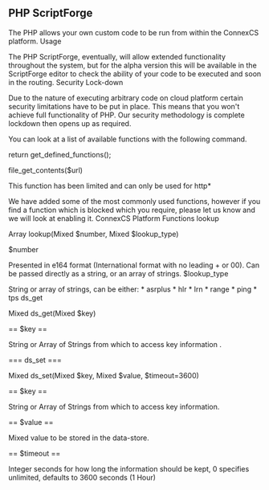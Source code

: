 <h2>PHP ScriptForge</h2>

The PHP allows your own custom code to be run from within the ConnexCS platform.
Usage

The PHP ScriptForge, eventually, will allow extended functionality throughout the system, but for the alpha version this will be available in the ScriptForge editor to check the ability of your code to be executed and soon in the routing.
Security Lock-down

Due to the nature of executing arbitrary code on cloud platform certain security limitations have to be put in place. This means that you won't achieve full functionality of PHP. Our security methodology is complete lockdown then opens up as required.

You can look at a list of available functions with the following command.

return get_defined_functions();

file_get_contents($url)

This function has been limited and can only be used for http*

We have added some of the most commonly used functions, however if you find a function which is blocked which you require, please let us know and we will look at enabling it.
ConnexCS Platform Functions
lookup

Array lookup(Mixed $number, Mixed $lookup_type)

$number

Presented in e164 format (International format with no leading + or 00). Can be passed directly as a string, or an array of strings.
$lookup_type

String or array of strings, can be either: * asrplus * hlr * lrn * range * ping * tps
ds_get

Mixed ds_get(Mixed $key)

== $key ==

String or Array of Strings from which to access key information .

=== ds_set ===

Mixed ds_set(Mixed $key, Mixed $value, $timeout=3600)

== $key ==

String or Array of Strings from which to access key information.

== $value ==

Mixed value to be stored in the data-store.

== $timeout ==

Integer seconds for how long the information should be kept, 0 specifies unlimited, defaults to 3600 seconds (1 Hour)
